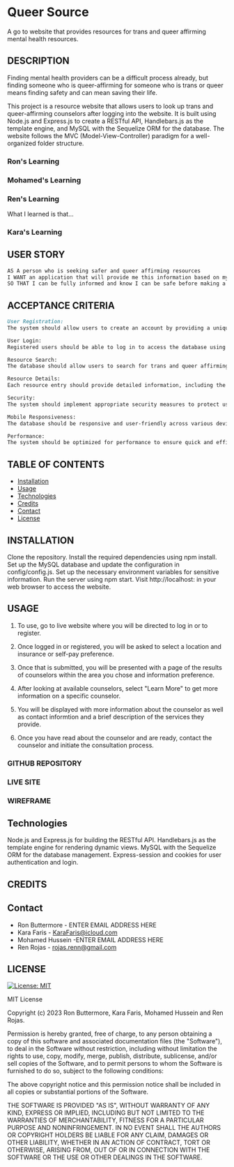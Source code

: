 # Queer Source

A go to website that provides resources for trans and queer affirming mental health resources.

## DESCRIPTION 

Finding mental health providers can be a difficult process already, but finding someone who is queer-affirming for someone who is trans or queer means finding safety and can mean saving their life. 

This project is a resource website that allows users to look up trans and queer-affirming counselors after logging into the website. It is built using Node.js and Express.js to create a RESTful API, Handlebars.js as the template engine, and MySQL with the Sequelize ORM for the database. The website follows the MVC (Model-View-Controller) paradigm for a well-organized folder structure.

### Ron's Learning

### Mohamed's Learning

### Ren's Learning
What I learned is that...

### Kara's Learning

## USER STORY
```md
AS A person who is seeking safer and queer affirming resources
I WANT an application that will provide me this information based on my location preference and whether or not I have insurance.
SO THAT I can be fully informed and know I can be safe before making a big decision of finding a counselor. 
```

## ACCEPTANCE CRITERIA
```md
User Registration:
The system should allow users to create an account by providing a unique username, a valid email address, and a strong password.

User Login:
Registered users should be able to log in to access the database using their username and password.

Resource Search:
The database should allow users to search for trans and queer affirming resources based on their location preference and insurance and/or self-pay options.

Resource Details:
Each resource entry should provide detailed information, including the resource's name, credential, address, location of services, insurance information, contact information (phone/email), and a brief description of the services offered.

Security:
The system should implement appropriate security measures to protect user data and prevent unauthorized access.

Mobile Responsiveness:
The database should be responsive and user-friendly across various devices, including desktops, tablets, and mobile phones.

Performance:
The system should be optimized for performance to ensure quick and efficient searches and resource retrieval.
```

## TABLE OF CONTENTS
- [Installation](#installation)
- [Usage](#usage)
- [Technologies](#technologies)
- [Credits](#credits)
- [Contact](#contact)
- [License](#license)

## INSTALLATION
Clone the repository.
Install the required dependencies using npm install.
Set up the MySQL database and update the configuration in config/config.js.
Set up the necessary environment variables for sensitive information.
Run the server using npm start.
Visit http://localhost:<PORT> in your web browser to access the website.


## USAGE
1. To use, go to live website where you will be directed to log in or to register. 

2. Once logged in or registered, you will be asked to select a location and insurance or self-pay preference.

3. Once that is submitted, you will be presented with a page of the results of counselors within the area you chose and information preference.

4. After looking at available counselors, select "Learn More" to get more information on a specific counselor.

5. You will be displayed with more information about the counselor as well as contact informtion and a brief description of the services they provide.

6. Once you have read about the counselor and are ready, contact the counselor and initiate the consultation process.

### GITHUB REPOSITORY

### LIVE SITE

### WIREFRAME

## Technologies
Node.js and Express.js for building the RESTful API.
Handlebars.js as the template engine for rendering dynamic views.
MySQL with the Sequelize ORM for the database management.
Express-session and cookies for user authentication and login.

## CREDITS

## Contact
- Ron Buttermore - ENTER EMAIL ADDRESS HERE
- Kara Faris - KaraFaris@icloud.com
- Mohamed Hussein -ENTER EMAIL ADDRESS HERE
- Ren Rojas - rojas.renn@gmail.com

## LICENSE
[![License: MIT](https://img.shields.io/badge/License-MIT-yellow.svg)](https://opensource.org/licenses/MIT)

MIT License

Copyright (c) 2023 Ron Buttermore, Kara Faris, Mohamed Hussein and Ren Rojas.

Permission is hereby granted, free of charge, to any person obtaining a copy
of this software and associated documentation files (the "Software"), to deal
in the Software without restriction, including without limitation the rights
to use, copy, modify, merge, publish, distribute, sublicense, and/or sell
copies of the Software, and to permit persons to whom the Software is
furnished to do so, subject to the following conditions:

The above copyright notice and this permission notice shall be included in all
copies or substantial portions of the Software.

THE SOFTWARE IS PROVIDED "AS IS", WITHOUT WARRANTY OF ANY KIND, EXPRESS OR
IMPLIED, INCLUDING BUT NOT LIMITED TO THE WARRANTIES OF MERCHANTABILITY,
FITNESS FOR A PARTICULAR PURPOSE AND NONINFRINGEMENT. IN NO EVENT SHALL THE
AUTHORS OR COPYRIGHT HOLDERS BE LIABLE FOR ANY CLAIM, DAMAGES OR OTHER
LIABILITY, WHETHER IN AN ACTION OF CONTRACT, TORT OR OTHERWISE, ARISING FROM,
OUT OF OR IN CONNECTION WITH THE SOFTWARE OR THE USE OR OTHER DEALINGS IN THE
SOFTWARE.
